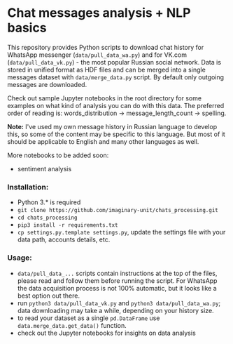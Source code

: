 # Chat messages analysis + NLP basics

This repository provides Python scripts to download chat history for WhatsApp messenger 
(`data/pull_data_wa.py`) and for VK.com (`data/pull_data_vk.py`) - the most popular Russian social
network. Data is stored in unified format as HDF files and can be merged into a single 
messages dataset with `data/merge_data.py` script. By default only outgoing messages are downloaded.

Check out sample Jupyter notebooks in the root directory for some examples on what kind of analysis 
you can do with this data. The preferred order of reading is: words_distribution -> message_length_count -> spelling.

**Note:** I've used my own message history in Russian language to develop this, so some of the
content may be specific to this language. But most of it should be applicable to English and many 
other languages as well.

More notebooks to be added soon:
* sentiment analysis

 ### Installation:
 
 - Python 3.* is required
 - `git clone https://github.com/imaginary-unit/chats_processing.git`
 - `cd chats_processing`
 - `pip3 install -r requirements.txt`
 - `cp settings.py.template settings.py`, update the settings file with your data path, accounts
 details, etc.
 
 ### Usage:
 
 - `data/pull_data_...` scripts contain instructions at the top of the files, please read and follow
   them before running the script. For WhatsApp the data acquisition process is not 100% automatic,
   but it looks like a best option out there.
 - run `python3 data/pull_data_vk.py` and `python3 data/pull_data_wa.py`; data downloading may take
    a while, depending on your history size.
 - to read your dataset as a single `pd.DataFrame` use `data.merge_data.get_data()` function.
 - check out the Jupyter notebooks for insights on data analysis
